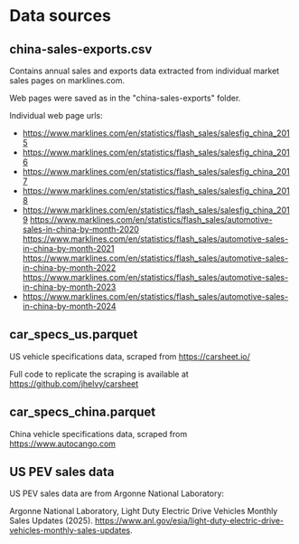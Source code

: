 # Data sources

## china-sales-exports.csv

Contains annual sales and exports data extracted from individual market sales pages on marklines.com.

Web pages were saved as in the "china-sales-exports" folder.

Individual web page urls:

- https://www.marklines.com/en/statistics/flash_sales/salesfig_china_2015
- https://www.marklines.com/en/statistics/flash_sales/salesfig_china_2016
- https://www.marklines.com/en/statistics/flash_sales/salesfig_china_2017
- https://www.marklines.com/en/statistics/flash_sales/salesfig_china_2018
- https://www.marklines.com/en/statistics/flash_sales/salesfig_china_2019
https://www.marklines.com/en/statistics/flash_sales/automotive-sales-in-china-by-month-2020
https://www.marklines.com/en/statistics/flash_sales/automotive-sales-in-china-by-month-2021
https://www.marklines.com/en/statistics/flash_sales/automotive-sales-in-china-by-month-2022
https://www.marklines.com/en/statistics/flash_sales/automotive-sales-in-china-by-month-2023
- https://www.marklines.com/en/statistics/flash_sales/automotive-sales-in-china-by-month-2024

## car_specs_us.parquet

US vehicle specifications data, scraped from https://carsheet.io/

Full code to replicate the scraping is available at https://github.com/jhelvy/carsheet

## car_specs_china.parquet

China vehicle specifications data, scraped from https://www.autocango.com

## US PEV sales data

US PEV sales data are from Argonne National Laboratory:

Argonne National Laboratory, Light Duty Electric Drive Vehicles Monthly Sales Updates (2025). https://www.anl.gov/esia/light-duty-electric-drive-vehicles-monthly-sales-updates.
